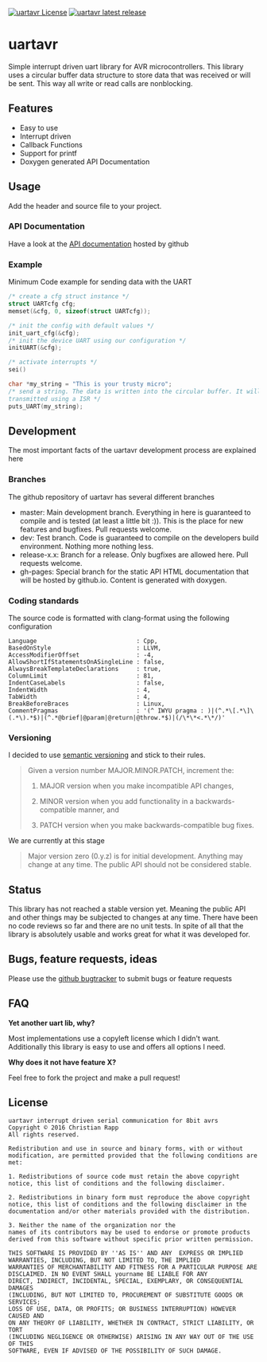 [![uartavr License](https://img.shields.io/badge/license-BSD--3--Clause-blue.svg)](#license)
[![uartavr latest release](https://img.shields.io/github/release/crapp/uartavr.svg)](https://github.com/crapp/uartavr/release/latest)

# uartavr

Simple interrupt driven uart library for AVR microcontrollers. This library uses
a circular buffer data structure to store data that was received or will be sent.
This way all write or read calls are nonblocking.

## Features

* Easy to use
* Interrupt driven
* Callback Functions
* Support for printf
* Doxygen generated API Documentation

## Usage

Add the header and source file to your project.

### API Documentation

Have a look at the [API documentation](https://crapp.github.io/uartavr/) hosted by github

### Example

Minimum Code example for sending data with the UART

```c
/* create a cfg struct instance */
struct UARTcfg cfg;
memset(&cfg, 0, sizeof(struct UARTcfg));

/* init the config with default values */
init_uart_cfg(&cfg);
/* init the device UART using our configuration */
initUART(&cfg);

/* activate interrupts */
sei()

char *my_string = "This is your trusty micro";
/* send a string. The data is written into the circular buffer. It will be
transmitted using a ISR */
puts_UART(my_string);

```
## Development

The most important facts of the uartavr development process are explained here

### Branches

The github repository of uartavr has several different branches

* master: Main development branch. Everything in here is guaranteed to compile
and is tested (at least a little bit :)). This is the place for new features
and bugfixes. Pull requests welcome.
* dev: Test branch. Code is guaranteed to compile on the developers build
environment. Nothing more nothing less.
* release-x.x: Branch for a release. Only bugfixes are allowed here.
Pull requests welcome.
* gh-pages: Special branch for the static API HTML documentation that will be
hosted by github.io. Content is generated with doxygen.

### Coding standards

The source code is formatted with clang-format using the following configuration

```
Language                            : Cpp,
BasedOnStyle                        : LLVM,
AccessModifierOffset                : -4,
AllowShortIfStatementsOnASingleLine : false,
AlwaysBreakTemplateDeclarations     : true,
ColumnLimit                         : 81,
IndentCaseLabels                    : false,
IndentWidth                         : 4,
TabWidth                            : 4,
BreakBeforeBraces                   : Linux,
CommentPragmas                      : '(^ IWYU pragma : )|(^.*\[.*\]\(.*\).*$)|(^.*@brief|@param|@return|@throw.*$)|(/\*\*<.*\*/)'
```

### Versioning

I decided to use [semantic versioning](http://semver.org/) and stick to their rules.

> Given a version number MAJOR.MINOR.PATCH, increment the:
>
> 1. MAJOR version when you make incompatible API changes,
>
> 2. MINOR version when you add functionality in a backwards-compatible manner, and
>
> 3. PATCH version when you make backwards-compatible bug fixes.

We are currently at this stage

> Major version zero (0.y.z) is for initial development. Anything may change at
> any time. The public API should not be considered stable.

## Status

This library has not reached a stable version yet. Meaning the public API and
other things may be subjected to changes at any time. There have been no code
reviews so far and there are no unit tests. In spite of all that the library is
absolutely usable and works great for what it was developed for.

## Bugs, feature requests, ideas

Please use the [github bugtracker](https://github.com/crapp/uartavr/issues)
to submit bugs or feature requests

## FAQ

**Yet another uart lib, why?**

Most implementations use a copyleft license which I didn't want. Additionally
this library is easy to use and offers all options I need.


**Why does it not have feature X?**

Feel free to fork the project and make a pull request!

## License

```
uartavr interrupt driven serial communication for 8bit avrs
Copyright © 2016 Christian Rapp
All rights reserved.

Redistribution and use in source and binary forms, with or without
modification, are permitted provided that the following conditions are met:

1. Redistributions of source code must retain the above copyright
notice, this list of conditions and the following disclaimer.

2. Redistributions in binary form must reproduce the above copyright
notice, this list of conditions and the following disclaimer in the
documentation and/or other materials provided with the distribution.

3. Neither the name of the organization nor the
names of its contributors may be used to endorse or promote products
derived from this software without specific prior written permission.

THIS SOFTWARE IS PROVIDED BY ''AS IS'' AND ANY  EXPRESS OR IMPLIED
WARRANTIES, INCLUDING, BUT NOT LIMITED TO, THE IMPLIED
WARRANTIES OF MERCHANTABILITY AND FITNESS FOR A PARTICULAR PURPOSE ARE
DISCLAIMED. IN NO EVENT SHALL yourname BE LIABLE FOR ANY
DIRECT, INDIRECT, INCIDENTAL, SPECIAL, EXEMPLARY, OR CONSEQUENTIAL DAMAGES
(INCLUDING, BUT NOT LIMITED TO, PROCUREMENT OF SUBSTITUTE GOODS OR SERVICES;
LOSS OF USE, DATA, OR PROFITS; OR BUSINESS INTERRUPTION) HOWEVER CAUSED AND
ON ANY THEORY OF LIABILITY, WHETHER IN CONTRACT, STRICT LIABILITY, OR TORT
(INCLUDING NEGLIGENCE OR OTHERWISE) ARISING IN ANY WAY OUT OF THE USE OF THIS
SOFTWARE, EVEN IF ADVISED OF THE POSSIBILITY OF SUCH DAMAGE.
```
